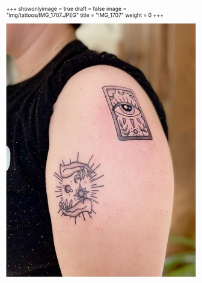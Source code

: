 +++
showonlyimage = true
draft = false
image = "img/tattoos/IMG_1707.JPEG"
title = "IMG_1707"
weight = 0
+++

![image](/img/tattoos/IMG_1707.JPEG)
